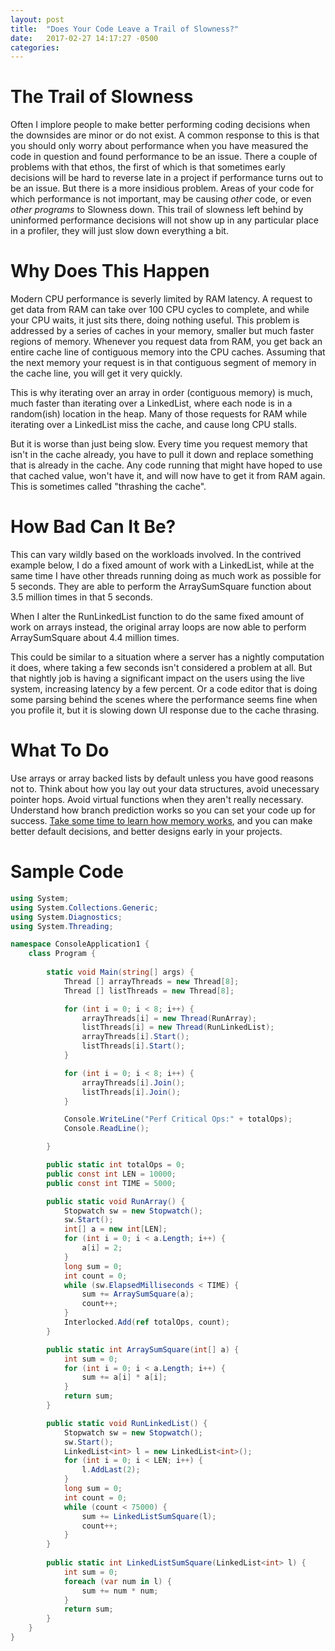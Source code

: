 ```yaml
---
layout: post
title:  "Does Your Code Leave a Trail of Slowness?"
date:   2017-02-27 14:17:27 -0500
categories: 
---
```

# The Trail of Slowness

Often I implore people to make better performing coding decisions when the downsides
are minor or do not exist. A common response to this is that you should only worry
about performance when you have measured the code in question and found performance to 
be an issue.  There a couple of problems with that ethos, the first of which is that
sometimes early decisions will be hard to reverse late in a project if performance turns
out to be an issue. But there is a more insidious problem.  Areas of your code for which
performance is not important, may be causing *other* code, or even *other programs* to Slowness
down. This trail of slowness left behind by uninformed performance decisions will not
show up in any particular place in a profiler, they will just slow down everything a bit.

# Why Does This Happen

Modern CPU performance is severly limited by RAM latency. A request to get data from RAM
can take over 100 CPU cycles to complete, and while your CPU waits, it just sits there, doing
nothing useful. This problem is addressed by a series of caches in your memory, smaller but much 
faster regions of memory.  Whenever you request data from RAM, you get back an entire cache line
of contiguous memory into the CPU caches.  Assuming that the next memory your request is in that
contiguous segment of memory in the cache line, you will get it very quickly.

This is why iterating over an array in order (contiguous memory) is much, much faster than iterating over
a LinkedList, where each node is in a random(ish) location in the heap.  Many of those requests
for RAM while iterating over a LinkedList miss the cache, and cause long CPU stalls.

But it is worse than just being slow. Every time you request memory that isn't in the cache
already, you have to pull it down and replace something that is already in the cache.  Any code running
that might have hoped to use that cached value, won't have it, and will now have to get it from RAM
again.  This is sometimes called "thrashing the cache".

# How Bad Can It Be?

This can vary wildly based on the workloads involved. In the contrived example below, I do a 
fixed amount of work with a LinkedList, while at the same time I have other threads running
doing as much work as possible for 5 seconds. They are able to perform the ArraySumSquare function
about 3.5 million times in that 5 seconds.

When I alter the RunLinkedList function to do the same fixed amount of work on arrays instead,
the original array loops are now able to perform ArraySumSquare about 4.4 million times.

This could be similar to a situation where a server has a nightly computation it does, where
taking a few seconds isn't considered a problem at all.  But that nightly job is having a significant
impact on the users using the live system, increasing latency by a few percent. Or a code editor that
is doing some parsing behind the scenes where the performance seems fine when you profile it, but it is 
slowing down UI response due to the cache thrasing.

# What To Do

Use arrays or array backed lists by default unless you have good reasons not to.  Think about how you lay out your data structures,
avoid unecessary pointer hops.  Avoid virtual functions when they aren't really necessary. Understand how branch prediction works so you
can set your code up for success. [Take some time to learn how memory works](https://www.akkadia.org/drepper/cpumemory.pdf), and you can make better default decisions, and better designs
early in your projects.


# Sample Code
```c#
using System;
using System.Collections.Generic;
using System.Diagnostics;
using System.Threading;

namespace ConsoleApplication1 {
    class Program {
         
        static void Main(string[] args) {
            Thread [] arrayThreads = new Thread[8];
            Thread [] listThreads = new Thread[8];

            for (int i = 0; i < 8; i++) {
                arrayThreads[i] = new Thread(RunArray);
                listThreads[i] = new Thread(RunLinkedList);
                arrayThreads[i].Start();
                listThreads[i].Start();
            }

            for (int i = 0; i < 8; i++) {
                arrayThreads[i].Join();
                listThreads[i].Join();                
            }

            Console.WriteLine("Perf Critical Ops:" + totalOps);                        
            Console.ReadLine();

        }

        public static int totalOps = 0;
        public const int LEN = 10000;
        public const int TIME = 5000;

        public static void RunArray() {
            Stopwatch sw = new Stopwatch();
            sw.Start();
            int[] a = new int[LEN];
            for (int i = 0; i < a.Length; i++) {
                a[i] = 2;
            }
            long sum = 0;
            int count = 0;
            while (sw.ElapsedMilliseconds < TIME) {                
                sum += ArraySumSquare(a);
                count++;
            }
            Interlocked.Add(ref totalOps, count);                        
        }

        public static int ArraySumSquare(int[] a) {                        
            int sum = 0;
            for (int i = 0; i < a.Length; i++) {
                sum += a[i] * a[i];
            }
            return sum;
        }

        public static void RunLinkedList() {
            Stopwatch sw = new Stopwatch();
            sw.Start();
            LinkedList<int> l = new LinkedList<int>();
            for (int i = 0; i < LEN; i++) {
                l.AddLast(2);
            }
            long sum = 0;
            int count = 0;
            while (count < 75000) {
                sum += LinkedListSumSquare(l);
                count++;
            }            
        }
        
        public static int LinkedListSumSquare(LinkedList<int> l) {            
            int sum = 0;
            foreach (var num in l) {
                sum += num * num;
            }
            return sum;
        }
    }
}
```